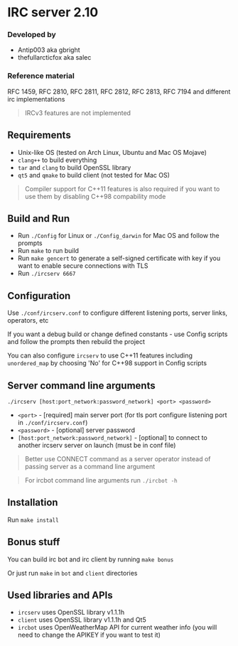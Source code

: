 # IRC server 2.10

### Developed by
- Antip003 aka gbright
- thefullarcticfox aka salec

### Reference material
RFC 1459, RFC 2810, RFC 2811, RFC 2812, RFC 2813, RFC 7194 and different irc implementations
> IRCv3 features are not implemented

Requirements
------------
- Unix-like OS (tested on Arch Linux, Ubuntu and Mac OS Mojave)
- `clang++` to build everything
- `tar` and `clang` to build OpenSSL library
- `qt5` and `qmake` to build client (not tested for Mac OS)
> Compiler support for C++11 features is also required if you want to use them by disabling C++98 compability mode

Build and Run
-------------
- Run `./Config` for Linux or `./Config_darwin` for Mac OS and follow the prompts
- Run `make` to run build
- Run `make gencert` to generate a self-signed certificate with key if you want to enable secure connections with TLS
- Run `./ircserv 6667`

Configuration
-------------
Use `./conf/ircserv.conf` to configure different listening ports, server links, operators, etc

If you want a debug build or change defined constants - use Config scripts and follow the prompts then rebuild the project

You can also configure `ircserv` to use C++11 features including `unordered_map` by choosing 'No' for C++98 support in Config scripts

Server command line arguments
-----------------------------
`./ircserv [host:port_network:password_network] <port> <password>`
- `<port>` - [required] main server port (for tls port configure listening port in `./conf/ircserv.conf`)
- `<password>` - [optional] server password
- `[host:port_network:password_network]` - [optional] to connect to another ircserv server on launch (must be in conf file)
> Better use CONNECT command as a server operator instead of passing server as a command line argument

> For ircbot command line arguments run `./ircbot -h`

Installation
------------
Run `make install`

Bonus stuff
-----------
You can build irc bot and irc client by running `make bonus`

Or just run `make` in `bot` and `client` directories

Used libraries and APIs
-----------------------
- `ircserv` uses OpenSSL library v1.1.1h
- `client` uses OpenSSL library v1.1.1h and Qt5
- `ircbot` uses OpenWeatherMap API for current weather info (you will need to change the APIKEY if you want to test it)

